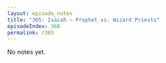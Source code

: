 ```yaml
---
layout: episode_notes
title: "365: Isaiah — Prophet vs. Wizard Priests"
episodeIndex: 368
permalink: /365
---
```

No notes yet.
